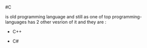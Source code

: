 #C 

is old programming language and still as one of top programming-languages has 2 other vesrion of it and they are :

* C++

* C#